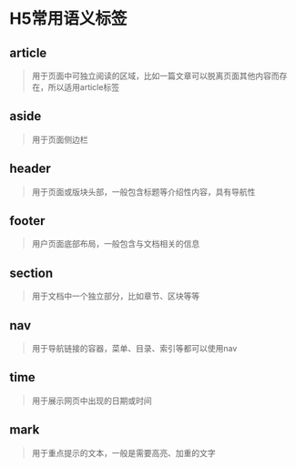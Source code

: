 # H5常用语义标签

## article
> 用于页面中可独立阅读的区域，比如一篇文章可以脱离页面其他内容而存在，所以适用article标签

## aside
> 用于页面侧边栏

## header
> 用于页面或版块头部，一般包含标题等介绍性内容，具有导航性

## footer
> 用户页面底部布局，一般包含与文档相关的信息

## section
> 用于文档中一个独立部分，比如章节、区块等等

## nav
> 用于导航链接的容器，菜单、目录、索引等都可以使用nav

## time
> 用于展示网页中出现的日期或时间

## mark
> 用于重点提示的文本，一般是需要高亮、加重的文字